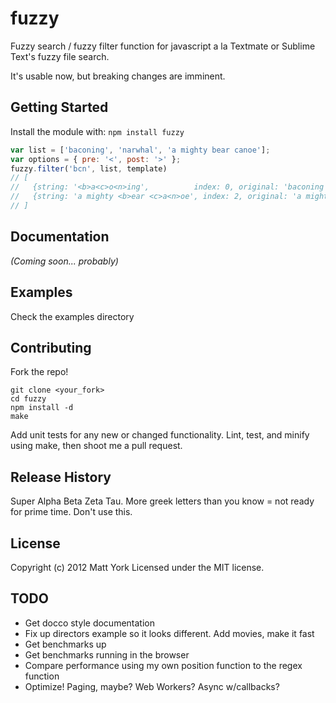 # fuzzy

Fuzzy search / fuzzy filter function for javascript a la Textmate or Sublime Text's fuzzy file search.

It's usable now, but breaking changes are imminent.

## Getting Started
Install the module with: `npm install fuzzy`

```javascript
var list = ['baconing', 'narwhal', 'a mighty bear canoe'];
var options = { pre: '<', post: '>' };
fuzzy.filter('bcn', list, template)
// [
//   {string: '<b>a<c>o<n>ing',          index: 0, original: 'baconing'},
//   {string: 'a mighty <b>ear <c>a<n>oe', index: 2, original: 'a mighty bear canoe'}
// ]
```

## Documentation
_(Coming soon... probably)_

## Examples
Check the examples directory

## Contributing
Fork the repo!

    git clone <your_fork>
    cd fuzzy
    npm install -d
    make

Add unit tests for any new or changed functionality. Lint, test, and minify using make, then shoot me a pull request.

## Release History
Super Alpha Beta Zeta Tau. More greek letters than you know = not ready for prime time. Don't use this.

## License
Copyright (c) 2012 Matt York
Licensed under the MIT license.

## TODO

- Get docco style documentation
- Fix up directors example so it looks different. Add movies, make it fast
- Get benchmarks up
- Get benchmarks running in the browser
- Compare performance using my own position function to the regex function
- Optimize! Paging, maybe? Web Workers? Async w/callbacks?
